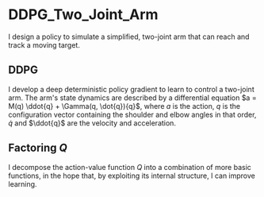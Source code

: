# DDPG_Two_Joint_Arm
I design a policy to simulate a simplified, two-joint arm that can reach and track a moving target.

## DDPG 
I develop a deep deterministic policy gradient to learn to control a two-joint arm. The arm's state dynamics are described by a differential equation $a = M(q) \ddot{q} + \Gamma(q, \dot{q}){q}$, where $a$ is the action, $q$ is the configuration vector containing the shoulder and elbow angles in that order, $\dot{q}$ and $\ddot{q}$ are the velocity and acceleration. 

## Factoring $Q$
I decompose the action-value function $Q$ into a combination of more basic functions, in the hope that, by exploiting its internal structure, I can improve learning. 
